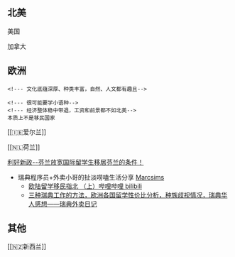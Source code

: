 ## 北美

美国

加拿大

## 欧洲
<!--- 🟢-->
	<!--- 文化底蕴深厚、种类丰富，自然、人文都有趣且-->

<!--- 🔴-->
	<!--- 很可能要学小语种-->
	<!--- 经济整体稳中带退，工资和前景都不如北美-->
	本质上不是移民国家

[[🇮🇪爱尔兰]]

[[🇳🇱荷兰]]

[利好新政--芬兰放宽国际留学生移居芬兰的条件！](https://mp.weixin.qq.com/s/fuKtHfMbBbJyq01QGA6fkQ)

- 瑞典程序员+外卖小哥的扯淡唠嗑生活分享 [Marcsims](https://space.bilibili.com/194560)
	- [欧陆留学移民指北 （上）哔哩哔哩 bilibili](https://www.bilibili.com/video/BV1fd4y1P7QF) 
	- [三种瑞典工作的方法，欧洲各国留学性价比分析，种族歧视情况，瑞典华人感想——瑞典外卖日记](https://www.bilibili.com/video/BV1B3411C7ac)


## 其他

[[🇳🇿新西兰]]
